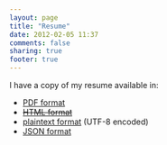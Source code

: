 ```yaml
---
layout: page
title: "Resume"
date: 2012-02-05 11:37
comments: false
sharing: true
footer: true
---
```


I have a copy of my resume available in:

* [PDF format](/resume/resume.pdf)
* <del><strikethrough>[HTML format](/resume/resume.html)</del>
* [plaintext format](/resume/resume.txt) (UTF-8 encoded)
* [JSON format](/resume/resume.json)

